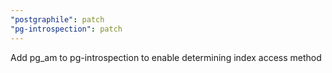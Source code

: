 ```yaml
---
"postgraphile": patch
"pg-introspection": patch
---
```


Add pg_am to pg-introspection to enable determining index access method
